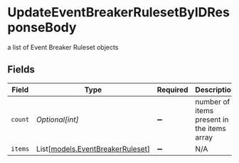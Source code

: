 # UpdateEventBreakerRulesetByIDResponseBody

a list of Event Breaker Ruleset objects


## Fields

| Field                                                                | Type                                                                 | Required                                                             | Description                                                          |
| -------------------------------------------------------------------- | -------------------------------------------------------------------- | -------------------------------------------------------------------- | -------------------------------------------------------------------- |
| `count`                                                              | *Optional[int]*                                                      | :heavy_minus_sign:                                                   | number of items present in the items array                           |
| `items`                                                              | List[[models.EventBreakerRuleset](../models/eventbreakerruleset.md)] | :heavy_minus_sign:                                                   | N/A                                                                  |